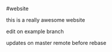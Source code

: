 #website

this is a really awesome website

edit on example branch

updates on master remote before rebase
